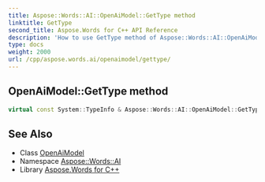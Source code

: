```yaml
---
title: Aspose::Words::AI::OpenAiModel::GetType method
linktitle: GetType
second_title: Aspose.Words for C++ API Reference
description: 'How to use GetType method of Aspose::Words::AI::OpenAiModel class in C++.'
type: docs
weight: 2000
url: /cpp/aspose.words.ai/openaimodel/gettype/
---
```

## OpenAiModel::GetType method




```cpp
virtual const System::TypeInfo & Aspose::Words::AI::OpenAiModel::GetType() const override
```

## See Also

* Class [OpenAiModel](../)
* Namespace [Aspose::Words::AI](../../)
* Library [Aspose.Words for C++](../../../)
